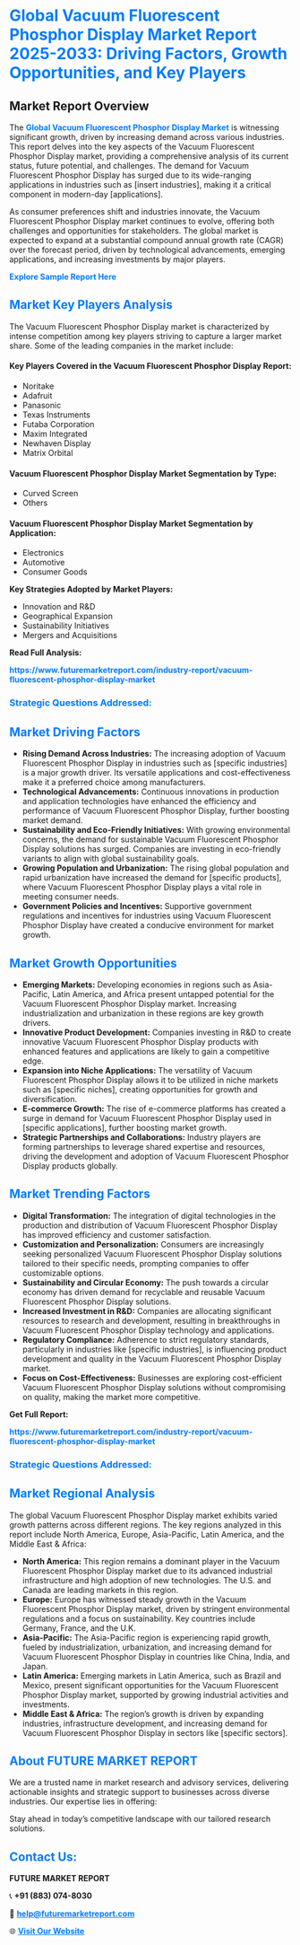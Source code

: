 <h1 style="color: #007BFF;">Global Vacuum Fluorescent Phosphor Display Market Report 2025-2033: Driving Factors, Growth Opportunities, and Key Players</h1>

<section id="overview">
<h2>Market Report Overview</h2>
<p>The <a href="https://www.futuremarketreport.com/industry-report/vacuum-fluorescent-phosphor-display-market" style="color: #007BFF; text-decoration: none;"><strong>Global Vacuum Fluorescent Phosphor Display Market</strong></a> is witnessing significant growth, driven by increasing demand across various industries. This report delves into the key aspects of the Vacuum Fluorescent Phosphor Display market, providing a comprehensive analysis of its current status, future potential, and challenges. The demand for Vacuum Fluorescent Phosphor Display has surged due to its wide-ranging applications in industries such as [insert industries], making it a critical component in modern-day [applications].</p>
<p>As consumer preferences shift and industries innovate, the Vacuum Fluorescent Phosphor Display market continues to evolve, offering both challenges and opportunities for stakeholders. The global market is expected to expand at a substantial compound annual growth rate (CAGR) over the forecast period, driven by technological advancements, emerging applications, and increasing investments by major players.</p>
</section>

<section id="overview">
<p><a href="https://www.futuremarketreport.com/request-sample/reportId=76250" style="color: #007BFF; text-decoration: none;"><strong>Explore Sample Report Here</strong></a></p>
</section>

<section id="key-players">
<h2 style="color: #007BFF;">Market Key Players Analysis</h2>
<p>The Vacuum Fluorescent Phosphor Display market is characterized by intense competition among key players striving to capture a larger market share. Some of the leading companies in the market include:</p>
<h4>Key Players Covered in the Vacuum Fluorescent Phosphor Display Report:</h4>
<ul><li>Noritake</li><li>Adafruit</li><li>Panasonic</li><li>Texas Instruments</li><li>Futaba Corporation</li><li>Maxim Integrated</li><li>Newhaven Display</li><li>Matrix Orbital</li></ul>
<h4>Vacuum Fluorescent Phosphor Display Market Segmentation by Type:</h4>
<ul><li>Curved Screen</li><li>Others</li></ul>

<h4>Vacuum Fluorescent Phosphor Display Market Segmentation by Application:</h4>
<ul><li>Electronics</li><li>Automotive</li><li>Consumer Goods</li></ul>
<p><strong>Key Strategies Adopted by Market Players:</strong></p>
<ul>
<li>Innovation and R&D</li>
<li>Geographical Expansion</li>
<li>Sustainability Initiatives</li>
<li>Mergers and Acquisitions</li>
</ul>
</section>

<section>
<p><strong>Read Full Analysis: </strong></p><a href="https://www.futuremarketreport.com/industry-report/vacuum-fluorescent-phosphor-display-market" style="color: #007BFF; text-decoration: none;"><strong>https://www.futuremarketreport.com/industry-report/vacuum-fluorescent-phosphor-display-market</strong></a>
<h3 style="color: #007BFF;">Strategic Questions Addressed:</h3>
</section>

<section id="driving-factors">
<h2 style="color: #007BFF;">Market Driving Factors</h2>
<ul>
<li><strong>Rising Demand Across Industries:</strong> The increasing adoption of Vacuum Fluorescent Phosphor Display in industries such as [specific industries] is a major growth driver. Its versatile applications and cost-effectiveness make it a preferred choice among manufacturers.</li>
<li><strong>Technological Advancements:</strong> Continuous innovations in production and application technologies have enhanced the efficiency and performance of Vacuum Fluorescent Phosphor Display, further boosting market demand.</li>
<li><strong>Sustainability and Eco-Friendly Initiatives:</strong> With growing environmental concerns, the demand for sustainable Vacuum Fluorescent Phosphor Display solutions has surged. Companies are investing in eco-friendly variants to align with global sustainability goals.</li>
<li><strong>Growing Population and Urbanization:</strong> The rising global population and rapid urbanization have increased the demand for [specific products], where Vacuum Fluorescent Phosphor Display plays a vital role in meeting consumer needs.</li>
<li><strong>Government Policies and Incentives:</strong> Supportive government regulations and incentives for industries using Vacuum Fluorescent Phosphor Display have created a conducive environment for market growth.</li>
</ul>
</section>

<section id="growth-opportunities">
<h2 style="color: #007BFF;">Market Growth Opportunities</h2>
<ul>
<li><strong>Emerging Markets:</strong> Developing economies in regions such as Asia-Pacific, Latin America, and Africa present untapped potential for the Vacuum Fluorescent Phosphor Display market. Increasing industrialization and urbanization in these regions are key growth drivers.</li>
<li><strong>Innovative Product Development:</strong> Companies investing in R&D to create innovative Vacuum Fluorescent Phosphor Display products with enhanced features and applications are likely to gain a competitive edge.</li>
<li><strong>Expansion into Niche Applications:</strong> The versatility of Vacuum Fluorescent Phosphor Display allows it to be utilized in niche markets such as [specific niches], creating opportunities for growth and diversification.</li>
<li><strong>E-commerce Growth:</strong> The rise of e-commerce platforms has created a surge in demand for Vacuum Fluorescent Phosphor Display used in [specific applications], further boosting market growth.</li>
<li><strong>Strategic Partnerships and Collaborations:</strong> Industry players are forming partnerships to leverage shared expertise and resources, driving the development and adoption of Vacuum Fluorescent Phosphor Display products globally.</li>
</ul>
</section>

<section id="trending-factors">
<h2 style="color: #007BFF;">Market Trending Factors</h2>
<ul>
<li><strong>Digital Transformation:</strong> The integration of digital technologies in the production and distribution of Vacuum Fluorescent Phosphor Display has improved efficiency and customer satisfaction.</li>
<li><strong>Customization and Personalization:</strong> Consumers are increasingly seeking personalized Vacuum Fluorescent Phosphor Display solutions tailored to their specific needs, prompting companies to offer customizable options.</li>
<li><strong>Sustainability and Circular Economy:</strong> The push towards a circular economy has driven demand for recyclable and reusable Vacuum Fluorescent Phosphor Display solutions.</li>
<li><strong>Increased Investment in R&D:</strong> Companies are allocating significant resources to research and development, resulting in breakthroughs in Vacuum Fluorescent Phosphor Display technology and applications.</li>
<li><strong>Regulatory Compliance:</strong> Adherence to strict regulatory standards, particularly in industries like [specific industries], is influencing product development and quality in the Vacuum Fluorescent Phosphor Display market.</li>
<li><strong>Focus on Cost-Effectiveness:</strong> Businesses are exploring cost-efficient Vacuum Fluorescent Phosphor Display solutions without compromising on quality, making the market more competitive.</li>
</ul>
</section>

<section>
<p><strong>Get Full Report: </strong></p><a href="https://www.futuremarketreport.com/industry-report/vacuum-fluorescent-phosphor-display-market" style="color: #007BFF; text-decoration: none;"><strong>https://www.futuremarketreport.com/industry-report/vacuum-fluorescent-phosphor-display-market</strong></a>
<h3 style="color: #007BFF;">Strategic Questions Addressed:</h3>
</section>


<section id="regional-analysis">
<h2 style="color: #007BFF;">Market Regional Analysis</h2>
<p>The global Vacuum Fluorescent Phosphor Display market exhibits varied growth patterns across different regions. The key regions analyzed in this report include North America, Europe, Asia-Pacific, Latin America, and the Middle East & Africa:</p>
<ul>
<li><strong>North America:</strong> This region remains a dominant player in the Vacuum Fluorescent Phosphor Display market due to its advanced industrial infrastructure and high adoption of new technologies. The U.S. and Canada are leading markets in this region.</li>
<li><strong>Europe:</strong> Europe has witnessed steady growth in the Vacuum Fluorescent Phosphor Display market, driven by stringent environmental regulations and a focus on sustainability. Key countries include Germany, France, and the U.K.</li>
<li><strong>Asia-Pacific:</strong> The Asia-Pacific region is experiencing rapid growth, fueled by industrialization, urbanization, and increasing demand for Vacuum Fluorescent Phosphor Display in countries like China, India, and Japan.</li>
<li><strong>Latin America:</strong> Emerging markets in Latin America, such as Brazil and Mexico, present significant opportunities for the Vacuum Fluorescent Phosphor Display market, supported by growing industrial activities and investments.</li>
<li><strong>Middle East & Africa:</strong> The region’s growth is driven by expanding industries, infrastructure development, and increasing demand for Vacuum Fluorescent Phosphor Display in sectors like [specific sectors].</li>
</ul>
</section>

<footer>
<h2 style="color: #007BFF;">About FUTURE MARKET REPORT</h2>
<p>We are a trusted name in market research and advisory services, delivering actionable insights and strategic support to businesses across diverse industries. Our expertise lies in offering:</p>

<p>Stay ahead in today’s competitive landscape with our tailored research solutions.</p>

<h2 style="color: #007BFF;">Contact Us:</h2>
<p><strong>FUTURE MARKET REPORT</strong></p>
<p>📞 <strong>+91 (883) 074-8030</strong></p>
<p>📧 <strong><a href="mailto:help@futuremarketreport.com" style="color: #007BFF;">help@futuremarketreport.com</a></strong></p>
<p>🌐 <strong><a href="https://www.futuremarketreport.com/" style="color: #007BFF;">Visit Our Website</a></strong></p>
</footer>